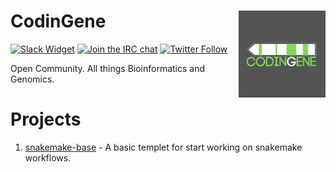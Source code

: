 # CodinGene <a href='https://codingene.github.io'><img src='codingene_logo.png' align="right" height="139" /></a>

<!-- badges: start -->
[![Slack Widget](https://img.shields.io/badge/join-us%20on%20slack-gray.svg?longCache=true&logo=slack&colorB=red)](https://join.slack.com/t/codingene/shared_invite/enQtNTYyMDg1NTYzMjY3LWI3OTY3MmRkM2NiYTc2ZGM5NjJjYjY2YjA3MjBkNzY3MzQ2ZjcxYzkxMmVmZjA2ZDdmNGRiNTg5ODg4MGYzYjM)
[![Join the IRC chat](https://img.shields.io/badge/chat-on_irc-blue.svg)](http://webchat.freenode.net?channels=codingene&uio=d4)
[![Twitter Follow](https://img.shields.io/twitter/follow/codingene.svg?style=social)](https://twitter.com/codingene)
<!-- badges: end -->

Open Community. All things Bioinformatics and Genomics.

# Projects
1. [snakemake-base](https://github.com/codingene/snakemake-base) - A basic templet for start working on snakemake workflows.
